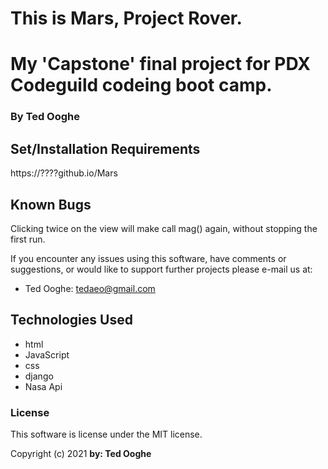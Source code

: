 # This is Mars, Project Rover. 
# My 'Capstone' final project for PDX Codeguild codeing boot camp.

### By Ted Ooghe

## Set/Installation Requirements

https://????github.io/Mars

## Known Bugs

Clicking twice on the view will make call mag() again, without stopping the first run.

If you encounter any issues using this software, have comments or suggestions, or would like to support further projects please e-mail us at:


* Ted Ooghe: tedaeo@gmail.com



## Technologies Used

* html
* JavaScript
* css
* django
* Nasa Api 


### License

This software is license under the MIT license.

Copyright (c) 2021 **by: Ted Ooghe**


